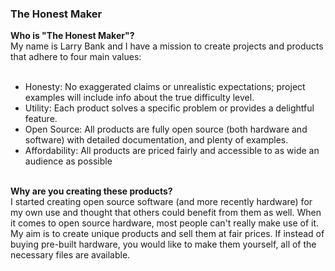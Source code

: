 ### The Honest Maker

<b>Who is "The Honest Maker"?</b><br>
My name is Larry Bank and I have a mission to create projects and products that adhere to four main values:<br>
<br>
- Honesty: No exaggerated claims or unrealistic expectations; project examples will include info about the true difficulty level.<br>
- Utility: Each product solves a specific problem or provides a delightful feature.<br>
- Open Source: All products are fully open source (both hardware and software) with detailed documentation, and plenty of examples.<br>
- Affordability: All products are priced fairly and accessible to as wide an audience as possible<br>
<br>
<b>Why are you creating these products?</b><br>
I started creating open source software (and more recently hardware) for my own use and thought that others could benefit from them as well. When it comes to open source hardware, most people can't really make use of it. My aim is to create unique products and sell them at fair prices. If instead of buying pre-built hardware, you would like to make them yourself, all of the necessary files are available.
